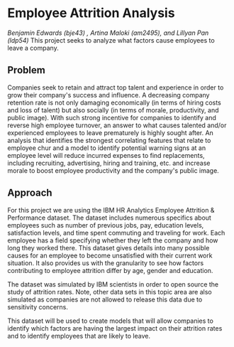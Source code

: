 # Employee Attrition Analysis
*Benjamin Edwards (bje43) , Artina Maloki (am2495), and  Lillyan Pan (ldp54)*
This project seeks to analyze what factors cause employees to leave a company. 

## Problem
Companies seek to retain and attract top talent and experience in order to grow their company's success and influence. A decreasing company retention rate is not only damaging economically (in terms of hiring costs and loss of talent) but also socially (in terms of morale, productivity, and public image). With such strong incentive for companies to identify and reverse high employee turnover, an answer to what causes talented and/or experienced employees to leave prematurely is highly sought after. An analysis that identifies the strongest correlating features that relate to employee chur and a model to identify potential warning signs at an employee level will reduce incurred expenses to find replacements, including recruiting, advertising, hiring and training, etc. and increase morale to boost employee productivity and the company's public image.

## Approach
For this project we are using the IBM HR Analytics Employee Attrition & Performance dataset. The dataset includes numerous specifics about employees such as number of previous jobs, pay, education levels, satisfaction levels, and time spent commuting and traveling for work.  Each employee has a field specifying whether they left the company and how long they worked there. This dataset gives details into many possible causes for an employee to become unsatisfied with their current work situation. It also provides us with the granularity to see how factors contributing to employee attrition differ by age, gender and education.

The dataset was simulated by IBM scientists in order to open source the study of attrition rates. Note, other data sets in this topic area are also simulated as companies are not allowed to release this data due to sensitivity concerns.

This dataset will be used to create models that will allow companies to identify which factors are having the largest impact on their attrition rates and to identify employees that are likely to leave.

